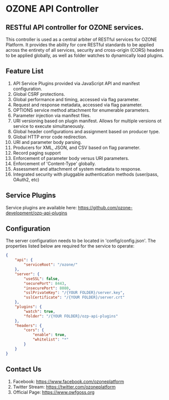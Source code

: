 # OZONE API Controller

## RESTful API controller for OZONE services.

This controller is used as a central arbiter of RESTful services for OZONE Platform.
It provides the ability for core RESTful standards to be applied across the
entirety of all services, security and cross-origin (CORS) headers to be applied globally,
as well as folder watches to dynamically load plugins.

## Feature List

1. API Service Plugins provided via JavaScript API and manifest configuration.
2. Global CSRF protections.
3. Global performance and timing, accessed via flag parameter.
4. Request and response metadata, accessed via flag parameter.
5. OPTIONS service method attachment for enumerable parameters.
6. Parameter injection via manifest files.
7. URI versioning based on plugin manifest. Allows for multiple versions ot service to execute simultaneously.
8. Global header configurations and assignment based on producer type.
9. Global HTTP error code redirection.
10. URI and parameter body parsing.
11. Producers for XML, JSON, and CSV based on flag parameter.
12. Record paging support
13. Enforcement of parameter body versus URI parameters.
14. Enforcement of 'Content-Type' globally.
15. Assessment and attachment of system metadata to response.
16. Integrated security with pluggable authentication methods (user/pass, OAuth2, etc)

## Service Plugins

Service plugins are available here: https://github.com/ozone-development/ozp-api-plugins

## Configuration

The server configuration needs to be located in 'config/config.json'. The properties listed
below are required for the service to operate:

```json
{
    "api": {
        "serviceRoot": "/ozone/"
    },
    "server": {
        "useSSL": false,
        "securePort": 8443,
        "insecurePort": 8080,
        "sslPrivateKey": "/{YOUR FOLDER}/server.key",
        "sslCertificate": "/{YOUR FOLDER}/server.crt"
    },
    "plugins": {
        "watch": true,
        "folder": "/{YOUR FOLDER}/ozp-api-plugins"
    },
    "headers": {
        "cors": {
            "enable": true,
            "whitelist": "*"
        }
    }
}
```

## Contact Us
1. Facebook: https://www.facebook.com/ozoneplatform
2. Twitter Stream: https://twitter.com/ozoneplatform
3. Official Page: https://www.owfgoss.org
